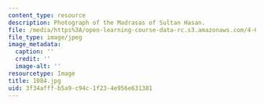 ```yaml
---
content_type: resource
description: Photograph of the Madrasas of Sultan Hasan.
file: /media/https%3A/open-learning-course-data-rc.s3.amazonaws.com/4-615-the-architecture-of-cairo-spring-2002/3f34afffb5a9c94c1f234e956e631381_1084.jpg
file_type: image/jpeg
image_metadata:
  caption: ''
  credit: ''
  image-alt: ''
resourcetype: Image
title: 1084.jpg
uid: 3f34afff-b5a9-c94c-1f23-4e956e631381
---
```

